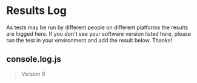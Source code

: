 # Results Log

As tests may be run by different people on different platforms the results are logged here. If you don't see your software version listed here, please run the test in your environment and add the result below. Thanks!

## console.log.js

> Version 0

